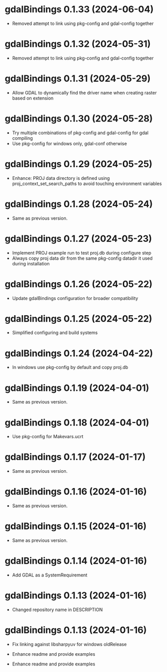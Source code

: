<!-- NEWS.md is maintained by https://cynkra.github.io/fledge, do not edit -->

# gdalBindings 0.1.33 (2024-06-04)

* Removed attempt to link using pkg-config and gdal-config together


# gdalBindings 0.1.32 (2024-05-31)

* Removed attempt to link using pkg-config and gdal-config together


# gdalBindings 0.1.31 (2024-05-29)

* Allow GDAL to dynamically find the driver name when creating raster based on extension


# gdalBindings 0.1.30 (2024-05-28)

* Try multiple combinations of pkg-config and gdal-config for gdal compiling
* Use pkg-config for windows only, gdal-conf otherwise


# gdalBindings 0.1.29 (2024-05-25)

* Enhance: PROJ data directory is defined using proj_context_set_search_paths to avoid touching environment variables


# gdalBindings 0.1.28 (2024-05-24)

- Same as previous version.


# gdalBindings 0.1.27 (2024-05-23)

* Implement PROJ example run to test proj.db during configure step
* Always copy proj data dir from the same pkg-config datadir it used during installation


# gdalBindings 0.1.26 (2024-05-22)

* Update gdalBindings configuration for broader compatibility


# gdalBindings 0.1.25 (2024-05-22)

* Simplified configuring and build systems


# gdalBindings 0.1.24 (2024-04-22)

* In windows use pkg-config by default and copy proj.db

# gdalBindings 0.1.19 (2024-04-01)

- Same as previous version.


# gdalBindings 0.1.18 (2024-04-01)

* Use pkg-config for Makevars.ucrt


# gdalBindings 0.1.17 (2024-01-17)

- Same as previous version.


# gdalBindings 0.1.16 (2024-01-16)

- Same as previous version.


# gdalBindings 0.1.15 (2024-01-16)

- Same as previous version.


# gdalBindings 0.1.14 (2024-01-16)

* Add GDAL as a SystemRequirement


# gdalBindings 0.1.13 (2024-01-16)

* Changed repository name in DESCRIPTION


# gdalBindings 0.1.13 (2024-01-16)

* Fix linking against libsharpyuv for windows oldRelease
* Enhance readme and provide examples


* Enhance readme and provide examples


